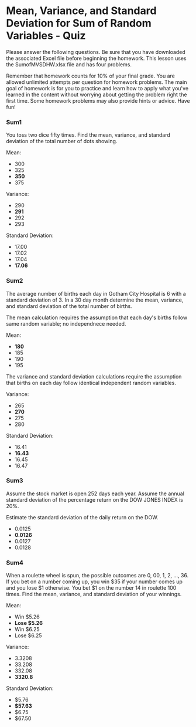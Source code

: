 # Mean, Variance, and Standard Deviation for Sum of Random Variables - Quiz

Please answer the following questions. Be sure that you have downloaded the associated Excel file before beginning the homework. This lesson uses the SumofMVSDHW.xlsx file and has four problems.

Remember that homework counts for 10% of your final grade. You are allowed unlimited attempts per question for homework problems. The main goal of homework is for you to practice and learn how to apply what you've learned in the content without worrying about getting the problem right the first time. Some homework problems may also provide hints or advice. Have fun!

### Sum1

You toss two dice fifty times. Find the mean, variance, and standard deviation of the total number of dots showing.

Mean:

- 300
- 325
- **350**
- 375

Variance:

- 290
- **291**
- 292
- 293

Standard Deviation:

- 17.00
- 17.02
- 17.04
- **17.06**

### Sum2

The average number of births each day in Gotham City Hospital is 6 with a standard deviation of 3. In a 30 day month determine the mean, variance, and standard deviation of the total number of births.

The mean calculation requires the assumption that each day's births follow same random variable; no independnece needed.

Mean:

- **180**
- 185
- 190
- 195

The variance and standard deviation calculations require the assumption that births on each day follow identical independent random variables.

Variance:

- 265
- **270**
- 275
- 280

Standard Deviation:

- 16.41
- **16.43**
- 16.45
- 16.47

### Sum3

Assume the stock market is open 252 days each year. Assume the annual standard deviation of the percentage return on the DOW JONES INDEX is 20%.

Estimate the standard deviation of the daily return on the DOW.

- 0.0125
- **0.0126**
- 0.0127
- 0.0128

### Sum4

When a roulette wheel is spun, the possible outcomes are 0, 00, 1, 2, …, 36. If you bet on a number coming up, you win $35 if your number comes up and you lose $1 otherwise. You bet $1 on the number 14 in roulette 100 times. Find the mean, variance, and standard deviation of your winnings.

Mean:

- Win $5.26
- **Lose $5.26**
- Win $6.25
- Lose $6.25

Variance:

- 3.3208
- 33.208
- 332.08
- **3320.8**

Standard Deviation:

- $5.76
- **$57.63**
- $6.75
- $67.50
